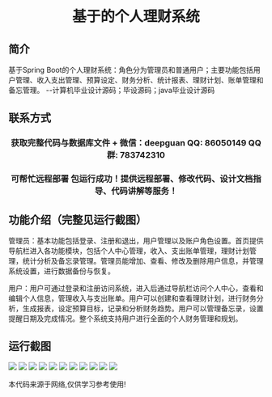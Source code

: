 <p><h1 align="center">基于的个人理财系统</h1></p>

## 简介
基于Spring Boot的个人理财系统：角色分为管理员和普通用户；主要功能包括用户管理、收入支出管理、预算设定、财务分析、统计报表、理财计划、账单管理和备忘管理。    --计算机毕业设计源码；毕设源码；java毕业设计源码


## 联系方式
<p><h3 align="center">获取完整代码与数据库文件 + 微信：deepguan QQ: 86050149 QQ群: 783742310</h3></p>
<p><h3 align="center">可帮忙远程部署 包运行成功！提供远程部署、修改代码、设计文档指导、代码讲解等服务！</h3></p>

## 功能介绍（完整见运行截图）
管理员：基本功能包括登录、注册和退出，用户管理以及账户角色设置。首页提供导航栏进入各功能模块，包括个人中心管理，收入、支出账单管理，理财计划管理，统计分析及备忘录管理。管理员能增加、查看、修改及删除用户信息，并管理系统设置，进行数据备份与恢复。

用户：用户可通过登录和注册访问系统，进入后通过导航栏访问个人中心，查看和编辑个人信息，管理收入与支出账单。用户可以创建和查看理财计划，进行财务分析，生成报表，设定预算目标，记录和分析财务趋势。用户可以管理备忘录，设置提醒日期及完成情况。整个系统支持用户进行全面的个人财务管理和规划。


## 运行截图
![](https://bs-1329754181.cos.ap-shanghai.myqcloud.com/spring/personalFinanceSystem/img/001.jpg)
![](https://bs-1329754181.cos.ap-shanghai.myqcloud.com/spring/personalFinanceSystem/img/002.jpg)
![](https://bs-1329754181.cos.ap-shanghai.myqcloud.com/spring/personalFinanceSystem/img/003.jpg)
![](https://bs-1329754181.cos.ap-shanghai.myqcloud.com/spring/personalFinanceSystem/img/004.jpg)
![](https://bs-1329754181.cos.ap-shanghai.myqcloud.com/spring/personalFinanceSystem/img/005.jpg)
![](https://bs-1329754181.cos.ap-shanghai.myqcloud.com/spring/personalFinanceSystem/img/006.jpg)
![](https://bs-1329754181.cos.ap-shanghai.myqcloud.com/spring/personalFinanceSystem/img/007.jpg)
![](https://bs-1329754181.cos.ap-shanghai.myqcloud.com/spring/personalFinanceSystem/img/008.jpg)
![](https://bs-1329754181.cos.ap-shanghai.myqcloud.com/spring/personalFinanceSystem/img/009.jpg)
![](https://bs-1329754181.cos.ap-shanghai.myqcloud.com/spring/personalFinanceSystem/img/010.jpg)
![](https://bs-1329754181.cos.ap-shanghai.myqcloud.com/spring/personalFinanceSystem/img/011.jpg)

<p>本代码来源于网络,仅供学习参考使用!</p>
